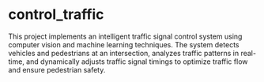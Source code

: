 # control_traffic
This project implements an intelligent traffic signal control system using computer vision and machine learning techniques. The system detects vehicles and pedestrians at an intersection, analyzes traffic patterns in real-time, and dynamically adjusts traffic signal timings to optimize traffic flow and ensure pedestrian safety.
